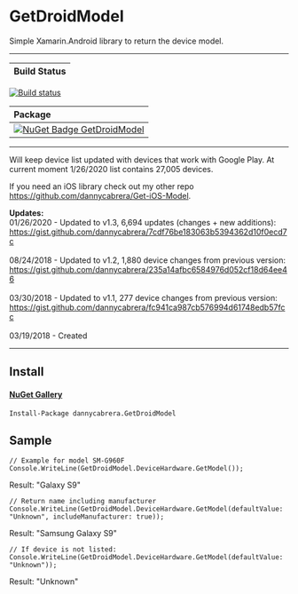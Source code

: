 GetDroidModel
=============
Simple Xamarin.Android library to return the device model.
*******

|  Build Status  |
|:----------|
[![Build status](https://build.appcenter.ms/v0.1/apps/ac246072-f75a-410e-9850-5b622b4595f2/branches/master/badge)](https://appcenter.ms)

|  Package  |
|:----------|
|[![NuGet Badge GetDroidModel](https://buildstats.info/nuget/dannycabrera.GetDroidModel)](https://www.nuget.org/packages/dannycabrera.GetDroidModel)|
*******
Will keep device list updated with devices that work with Google Play. At current moment 1/26/2020 list contains 27,005 devices.

If you need an iOS library check out my other repo https://github.com/dannycabrera/Get-iOS-Model.

**Updates:**<br/>
01/26/2020 - Updated to v1.3, 6,694 updates (changes + new additions):<br/>
https://gist.github.com/dannycabrera/7cdf76be183063b5394362d10f0ecd7c<br/>
<br/>
08/24/2018 - Updated to v1.2, 1,880 device changes from previous version:
https://gist.github.com/dannycabrera/235a14afbc6584976d052cf18d64ee46<br/>
<br/>
03/30/2018 - Updated to v1.1, 277 device changes from previous version:<br/>
https://gist.github.com/dannycabrera/fc941ca987cb576994d61748edb57fcc<br/>
<br/>
03/19/2018 - Created<br/>
*******

## Install

#### [NuGet Gallery](https://www.nuget.org/packages/dannycabrera.GetDroidModel)
```
Install-Package dannycabrera.GetDroidModel
```

Sample
-------

```
// Example for model SM-G960F
Console.WriteLine(GetDroidModel.DeviceHardware.GetModel());
```

Result: "Galaxy S9"


```
// Return name including manufacturer
Console.WriteLine(GetDroidModel.DeviceHardware.GetModel(defaultValue: "Unknown", includeManufacturer: true));
```

Result: "Samsung Galaxy S9"


```
// If device is not listed:
Console.WriteLine(GetDroidModel.DeviceHardware.GetModel(defaultValue: "Unknown"));
```

Result: "Unknown"

